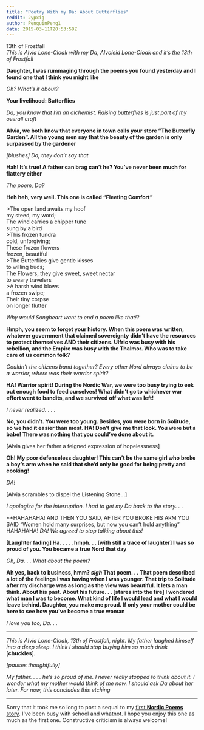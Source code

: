 ```yaml
---
title: "Poetry With my Da: About Butterflies"
reddit: 2ypxig
author: PenguinPeng1
date: 2015-03-11T20:53:58Z
---
```


13th of Frostfall  
*This is Alvia Lone-Cloak with my Da, Alvoleid Lone-Cloak and it’s the 13th of Frostfall*  

**Daughter, I was rummaging through the poems you found yesterday and I found one that I think you might like**  

*Oh? What’s it about?*  

**Your livelihood: Butterflies**  

*Da, you know that I’m an alchemist. Raising butterflies is just part of my overall craft*  

**Alvia, we both know that everyone in town calls your store “The Butterfly Garden”. All the young men say that the beauty of the garden is only surpassed by the gardener**  

*[blushes] Da, they don’t say that*  

**Hah! It’s true! A father can brag can’t he? You’ve never been much for flattery either**  

*The poem, Da?*  

**Heh heh, very well. This one is called “Fleeting Comfort”**  

&gt;The open land awaits my hoof  
my steed, my word;  
The wind carries a chipper tune  
sung by a bird  
&gt;This frozen tundra  
cold, unforgiving;  
These frozen flowers  
frozen, beautiful  
&gt;The Butterflies give gentle kisses  
to willing buds;  
The Flowers, they give sweet, sweet nectar  
to weary travelers  
&gt;A harsh wind blows  
a frozen swipe;  
Their tiny corpse  
on longer flutter  

*Why would Songheart want to end a poem like that!?*
  
**Hmph, you seem to forget your history. When this poem was written, whatever government that claimed sovereignty didn’t have the resources to protect themselves AND their citizens. Ulfric was busy with his rebellion, and the Empire was busy with the Thalmor. Who was to take care of us common folk?**  

*Couldn’t the citizens band together? Every other Nord always claims to be a warrior, where was their warrior spirit?*  

**HA! Warrior spirit! During the Nordic War, we were too busy trying to eek out enough food to feed ourselves! What didn’t go to whichever war effort went to bandits, and we survived off what was left!**  

*I never realized. . . .*  

**No, you didn’t. You were too young. Besides, you were born in Solitude, so we had it easier than most. HA! Don’t give me that look. You were but a babe! There was nothing that you could’ve done about it.**  

[Alvia gives her father a feigned expression of hopelessness]  

**Oh! My poor defenseless daughter! This can’t be the same girl who broke a boy’s arm when he said that she’d only be good for being pretty and cooking!**  

*DA!*  

[Alvia scrambles to dispel the Listening Stone…]  

*I apologize for the interruption. I had to get my Da back to the story. . .*  

**HAHAHAHA! AND THEN YOU SAID, AFTER YOU BROKE HIS ARM YOU SAID “Women hold many surprises, but now you can’t hold anything” HAHAHAHA!
*DA! We agreed to stop talking about this!*  

**[Laughter fading] Ha. . . . . hmph. . .  [with still a trace of laughter] I was so proud of you. You became a true Nord that day**  

*Oh, Da. . . What about the poem?*  

**Ah yes, back to business, hmm? *sigh* That poem. . . That poem described a lot of the feelings I was having when I was younger. That trip to Solitude after my discharge was as long as the view was beautiful. It lets a man think. About his past. About his future. . . [stares into the fire] I wondered what man I was to become. What kind of life I would lead and what I would leave behind. Daughter, you make me proud. If only your mother could be here to see how you’ve become a true woman**  

*I love you too, Da. . .*  
___________________________________________________________________________  

*This is Alvia Lone-Cloak, 13th of Frostfall, night. My father laughed himself into a deep sleep. I think I should stop buying him so much drink* [**chuckles**]. 

*[pauses thoughtfully]*  

*My father. . . . he’s so proud of me. I never really stopped to think about it. I wonder what my mother would think of me now. I should ask Da about her later. For now, this concludes this etching*
__________________________________________________________________________________________  

Sorry that it took me so long to post a sequal to my [first **Nordic Poems** story](http://www.reddit.com/r/teslore/comments/2pqe1z/poetry_with_my_da/). I've been busy with school and whatnot. I hope you enjoy this one as much as the first one. Constructive criticism is always welcome! 
